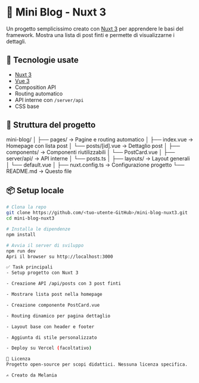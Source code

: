 # 📝 Mini Blog - Nuxt 3

Un progetto semplicissimo creato con [Nuxt 3](https://nuxt.com/) per apprendere le basi del framework. Mostra una lista di post finti e permette di visualizzarne i dettagli.

## 🚀 Tecnologie usate

- [Nuxt 3](https://nuxt.com/)
- [Vue 3](https://vuejs.org/)
- Composition API
- Routing automatico
- API interne con `/server/api`
- CSS base

## 📁 Struttura del progetto

mini-blog/
│
├── pages/ → Pagine e routing automatico
│ ├── index.vue → Homepage con lista post
│ └── posts/[id].vue → Dettaglio post
│
├── components/ → Componenti riutilizzabili
│ └── PostCard.vue
│
├── server/api/ → API interne
│ └── posts.ts
│
├── layouts/ → Layout generali
│ └── default.vue
│
├── nuxt.config.ts → Configurazione progetto
└── README.md → Questo file

## 📦 Setup locale

```bash
# Clona la repo
git clone https://github.com/<tuo-utente-GitHub>/mini-blog-nuxt3.git
cd mini-blog-nuxt3

# Installa le dipendenze
npm install

# Avvia il server di sviluppo
npm run dev
Apri il browser su http://localhost:3000

✅ Task principali
- Setup progetto con Nuxt 3

- Creazione API /api/posts con 3 post finti

- Mostrare lista post nella homepage

- Creazione componente PostCard.vue

- Routing dinamico per pagina dettaglio

- Layout base con header e footer

- Aggiunta di stile personalizzato

- Deploy su Vercel (facoltativo)

📄 Licenza
Progetto open-source per scopi didattici. Nessuna licenza specifica.

✍️ Creato da Melania
```
